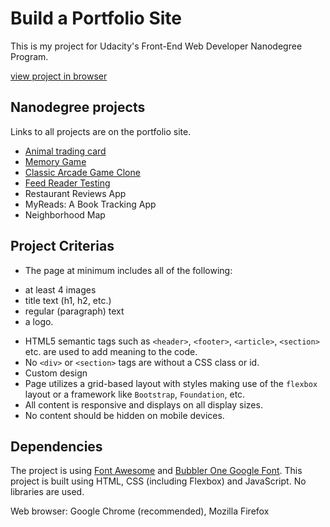 # Build a Portfolio Site
This is my project for Udacity's Front-End Web Developer Nanodegree Program.

[view project in browser](https://hanny21.github.io/fend_portfolio/)

## Nanodegree projects
Links to all projects are on the portfolio site.
* [Animal trading card](https://github.com/hanny21/animal_trading_card)
* [Memory Game](https://github.com/hanny21/memory_game)
* [Classic Arcade Game Clone](https://github.com/hanny21/arcade_clone)
* [Feed Reader Testing](https://github.com/hanny21/feed_reader_testing)
* Restaurant Reviews App
* MyReads: A Book Tracking App
* Neighborhood Map

## Project Criterias
* The page at minimum includes all of the following:
- at least 4 images
- title text (h1, h2, etc.)
- regular (paragraph) text
- a logo.
* HTML5 semantic tags such as `<header>`, `<footer>`, `<article>`, `<section>` etc. are used to add meaning to the code.
* No `<div>` or `<section>` tags are without a CSS class or id.
* Custom design
* Page utilizes a grid-based layout with styles making use of the `flexbox` layout or a framework like `Bootstrap`, `Foundation`, etc.
* All content is responsive and displays on all display sizes.
* No content should be hidden on mobile devices.

## Dependencies
The project is using [Font Awesome](https://fontawesome.com/) and [Bubbler One Google Font](https://fonts.google.com/specimen/Bubbler+One).
This project is built using HTML, CSS (including Flexbox) and JavaScript. No libraries are used.

Web browser: Google Chrome (recommended), Mozilla Firefox
